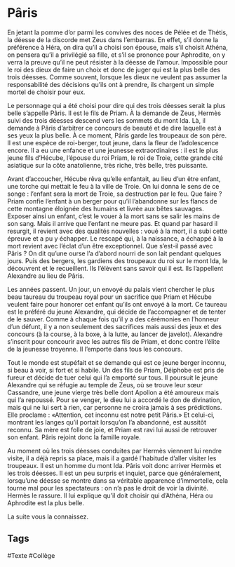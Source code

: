 # Pâris


En jetant la pomme d’or parmi les convives des noces de Pélée et de Thétis, la déesse de la discorde met Zeus dans l’embarras. En effet, s’il donne la préférence à Héra, on dira qu’il a choisi son épouse, mais s’il choisit Athéna, on pensera qu’il a privilégié sa fille, et s’il se prononce pour Aphrodite, on y verra la preuve qu’il ne peut résister à la déesse de l’amour.
Impossible pour le roi des dieux de faire un choix et donc de juger qui est la plus belle des trois déesses. Comme souvent, lorsque les dieux ne veulent pas assumer la responsabilité des décisions qu’ils ont à prendre, ils chargent un simple mortel de choisir pour eux.

Le personnage qui a été choisi pour dire qui des trois déesses serait la plus belle s’appelle Pâris. Il est le fils de Priam. À la demande de Zeus, Hermès suivi des trois déesses descend vers les sommets du mont Ida. Là, il demande à Pâris d’arbitrer ce concours de beauté et de dire laquelle est à ses yeux la plus belle. À ce moment, Pâris garde les troupeaux de son père. Il est une espèce de roi-berger, tout jeune, dans la fleur de l’adolescence encore. Il a eu une enfance et une jeunesse extraordinaires : il est le plus jeune fils d’Hécube, l’épouse du roi Priam, le roi de Troie, cette grande cité asiatique sur la côte anatolienne, très riche, très belle, très puissante.

Avant d’accoucher, Hécube rêva qu’elle enfantait, au lieu d’un être enfant, une torche qui mettait le feu à la ville de Troie. On lui donna le sens de ce songe : l’enfant sera la mort de Troie, sa destruction par le feu. Que faire ? Priam confie l’enfant à un berger pour qu’il l’abandonne sur les flancs de cette montagne éloignée des humains et livrée aux bêtes sauvages. Exposer ainsi un enfant, c’est le vouer à la mort sans se salir les mains de son sang. Mais il arrive que l’enfant ne meure pas. Et quand par hasard il resurgit, il revient avec des qualités nouvelles : voué à la mort, il a subi cette épreuve et a pu y échapper. Le rescapé qui, à la naissance, a échappé à la mort revient avec l’éclat d’un être exceptionnel. Que s’est-il passé avec Pâris ? On dit qu’une ourse l’a d’abord nourri de son lait pendant quelques jours. Puis des bergers, les gardiens des troupeaux du roi sur le mont Ida, le découvrent et le recueillent. Ils l’élèvent sans savoir qui il est. Ils l’appellent Alexandre au lieu de Pâris.

Les années passent. Un jour, un envoyé du palais vient chercher le plus beau taureau du troupeau royal pour un sacrifice que Priam et Hécube veulent faire pour honorer cet enfant qu’ils ont envoyé à la mort. Ce taureau est le préféré du jeune Alexandre, qui décide de l’accompagner et de tenter de le sauver. Comme à chaque fois qu’il y a des cérémonies en l’honneur d’un défunt, il y a non seulement des sacrifices mais aussi des jeux et des concours (à la course, à la boxe, à la lutte, au lancer de javelot). Alexandre s’inscrit pour concourir avec les autres fils de Priam, et donc contre l’élite de la jeunesse troyenne. Il l’emporte dans tous les concours.

Tout le monde est stupéfait et se demande qui est ce jeune berger inconnu, si beau à voir, si fort et si habile. Un des fils de Priam, Déiphobe est pris de fureur et décide de tuer celui qui l’a emporté sur tous. Il poursuit le jeune Alexandre qui se réfugie au temple de Zeus, où se trouve leur sœur Cassandre, une jeune vierge très belle dont Apollon a été amoureux mais qui l’a repoussé. Pour se venger, le dieu lui a accordé le don de divination, mais qui ne lui sert à rien, car personne ne croira jamais à ses prédictions. Elle proclame : «Attention, cet inconnu est notre petit Pâris.» Et celui-ci, montrant les langes qu’il portait lorsqu’on l’a abandonné, est aussitôt reconnu. Sa mère est folle de joie, et Priam est ravi lui aussi de retrouver son enfant. Pâris rejoint donc la famille royale.

Au moment où les trois déesses conduites par Hermès viennent lui rendre visite, il a déjà repris sa place, mais il a gardé l’habitude d’aller visiter les troupeaux. Il est un homme du mont Ida. Pâris voit donc arriver Hermès et les trois déesses. Il est un peu surpris et inquiet, parce que généralement, lorsqu’une déesse se montre dans sa véritable apparence d’immortelle, cela tourne mal pour les spectateurs : on n’a pas le droit de voir la divinité. Hermès le rassure. Il lui explique qu’il doit choisir qui d’Athéna, Héra ou Aphrodite est la plus belle.

La suite vous la connaissez.

## Tags

#Texte #Collège 